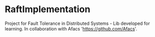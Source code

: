 # RaftImplementation
Project for Fault Tolerance in Distributed Systems - Lib developed for learning. In collaboration with Afacs 'https://github.com/Afacs'.
